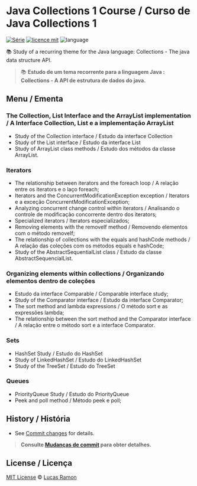 # Java Collections 1 Course / Curso de Java Collections 1
[![Série](https://img.shields.io/badge/lramon2001-Collections-orange)](https://github.com/lramon2001/)
[![licence mit](https://img.shields.io/badge/licence-MIT-blue.svg)](https://github.com/lramon2001/JavaCollectionsParte1/blob/main/LICENSE)
![language](https://img.shields.io/badge/java-only-yellow)

:books: Study of a recurring theme for the Java language: Collections - The java data structure API. 
> :books: **Estudo de um tema recorrente para a linguagem Java : Collections - A API de estrutura de dados do java.**

## Menu / Ementa

### The Collection, List Interface and the ArrayList implementation / A Interface Collection, List e a implementação ArrayList
- Study of the Collection interface /  Estudo da interface Collection
- Study of the List interface / Estudo da interface List
- Study of ArrayList class methods / Estudo dos métodos da classe ArrayList.

### Iterators

- The relationship between iterators and the foreach loop / A relação entre os iterators e o laço foreach;
- Iterators and the ConcurrentModificationException exception / Iterators e a exceção ConcurrentModificationException;
- Analyzing concurrent change control within iterators / Analisando o controle de modificação concorrente dentro dos iterators;
- Specialized iterators / Iterators especializados;
- Removing elements with the removeIf method / Removendo elementos com o método removeIf;
- The relationship of collections with the equals and hashCode methods / A relação das coleções com os métodos equals e hashCode;
- Study of the AbstractSequentialList class / Estudo da classe AbstractSequencialList.

### Organizing elements within collections / Organizando elementos dentro de coleções

- Estudo da interface Comparable / Comparable interface study;
- Study of the Comparator interface / Estudo da interface Comparator;
- The sort method and lambda expressions / O método sort e as expressões lambda;
- The relationship between the sort method and the Comparator interface / A relação entre o método sort e a interface Comparator.

### Sets
- HashSet Study / Estudo do HashSet
- Study of LinkedHashSet / Estudo do LinkedHashSet
- Study of the TreeSet / Estudo do TreeSet

### Queues
- PriorityQueue Study / Estudo do PriorityQueue
- Peek and poll method / Método peek e poll;

## History / História
- See [Commit changes](https://github.com/lramon2001/JavaCollectionsParte1/commits/main) for details.

> **Consulte [Mudanças de commit](https://github.com/lramon2001/JavaCollectionsParte1/commits/main) para obter detalhes.**

## License / Licença

[MIT License](https://github.com/lramon2001/JavaCollectionsParte1/blob/main/LICENSE) © [Lucas Ramon](https://github.com/lramon2001)

